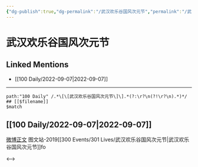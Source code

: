 ```yaml
---
{"dg-publish":true,"dg-permalink":"/武汉欢乐谷国风次元节","permalink":"/武汉欢乐谷国风次元节/"}
---
```


# 武汉欢乐谷国风次元节

## Linked Mentions
- [[100 Daily/2022-09-07\|2022-09-07]]


---

```expander
path:"100 Daily" /.*\[\[武汉欢乐谷国风次元节\]\].*(?:\r?\n(?!\r?\n).*)*/
## [[$filename]]
$match
```
## [[100 Daily/2022-09-07\|2022-09-07]]
[微博正文](https://m.weibo.cn/6987697229/4811029144667083) 图文站-2019[[300 Events/301 Lives/武汉欢乐谷国风次元节\|武汉欢乐谷国风次元节]]fo

<-->